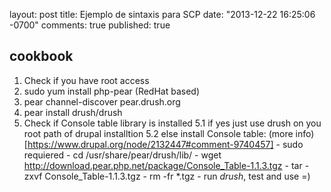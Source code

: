 
layout: post
title: Ejemplo de sintaxis para SCP
date: "2013-12-22 16:25:06 -0700"
comments: true
published: true



## cookbook


1. Check if you have root access
2. sudo yum install php-pear     (RedHat based)
3. pear channel-discover pear.drush.org 
4. pear install drush/drush
5. Check if Console table library is installed
    5.1 if yes just use drush on you root path of drupal installtion
    5.2 else install Console table: (more info)[https://www.drupal.org/node/2132447#comment-9740457]
       - sudo requiered
       - cd /usr/share/pear/drush/lib/
       - wget http://download.pear.php.net/package/Console_Table-1.1.3.tgz
       - tar -zxvf Console_Table-1.1.3.tgz
       - rm -fr *.tgz
       - run *drush*, test and use =)
